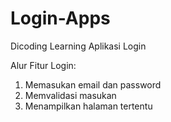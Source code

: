 # Login-Apps
Dicoding Learning Aplikasi Login

Alur Fitur Login:
1. Memasukan email dan password
2. Memvalidasi masukan
3. Menampilkan halaman tertentu
